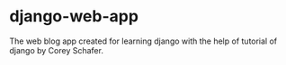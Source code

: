 # django-web-app
The web blog app created for learning django with the help of tutorial of django by Corey Schafer.
